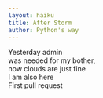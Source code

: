 ```yaml
---
layout: haiku
title: After Storm
author: Python's way
---
```


Yesterday admin<br>
was needed for my bother,<br>
now clouds are just fine<br>
I am also here<br>
First pull request<br>